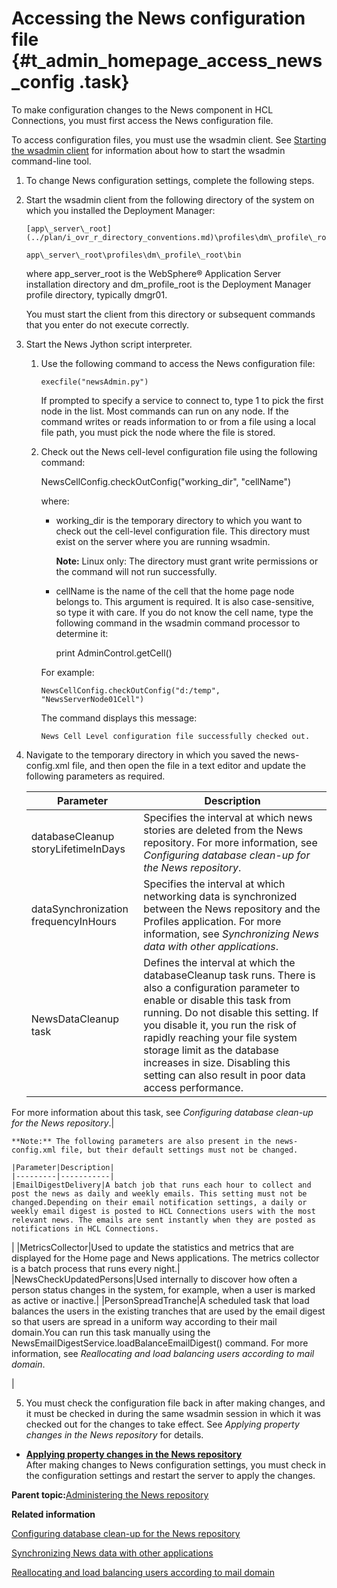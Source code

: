 # Accessing the News configuration file {#t_admin_homepage_access_news_config .task}

To make configuration changes to the News component in HCL Connections, you must first access the News configuration file.

To access configuration files, you must use the wsadmin client. See [Starting the wsadmin client](t_admin_wsadmin_starting.md) for information about how to start the wsadmin command-line tool.

1.  To change News configuration settings, complete the following steps.
2.  Start the wsadmin client from the following directory of the system on which you installed the Deployment Manager:

    ```
    [app\_server\_root](../plan/i_ovr_r_directory_conventions.md)\profiles\dm\_profile\_root\bin
    ```

    ```
    app\_server\_root\profiles\dm\_profile\_root\bin
    ```

    where app\_server\_root is the WebSphere® Application Server installation directory and dm\_profile\_root is the Deployment Manager profile directory, typically dmgr01.

    You must start the client from this directory or subsequent commands that you enter do not execute correctly.

3.  Start the News Jython script interpreter.

    1.  Use the following command to access the News configuration file:

        ```
        execfile("newsAdmin.py")
        ```

        If prompted to specify a service to connect to, type 1 to pick the first node in the list. Most commands can run on any node. If the command writes or reads information to or from a file using a local file path, you must pick the node where the file is stored.

    2.  Check out the News cell-level configuration file using the following command:

        NewsCellConfig.checkOutConfig\("working\_dir", "cellName"\)

        where:

        -   working\_dir is the temporary directory to which you want to check out the cell-level configuration file. This directory must exist on the server where you are running wsadmin.

            **Note:** Linux only: The directory must grant write permissions or the command will not run successfully.

        -   cellName is the name of the cell that the home page node belongs to. This argument is required. It is also case-sensitive, so type it with care. If you do not know the cell name, type the following command in the wsadmin command processor to determine it:

            print AdminControl.getCell\(\)

        For example:

        ```
        NewsCellConfig.checkOutConfig("d:/temp", "NewsServerNode01Cell")
        
        ```

        The command displays this message:

        ```
        News Cell Level configuration file successfully checked out.
        ```

4.  Navigate to the temporary directory in which you saved the news-config.xml file, and then open the file in a text editor and update the following parameters as required.

    |Parameter|Description|
    |---------|-----------|
    |databaseCleanup storyLifetimeInDays|Specifies the interval at which news stories are deleted from the News repository. For more information, see *Configuring database clean-up for the News repository*.|
    |dataSynchronization frequencyInHours|Specifies the interval at which networking data is synchronized between the News repository and the Profiles application. For more information, see *Synchronizing News data with other applications*.|
    |NewsDataCleanup task|Defines the interval at which the databaseCleanup task runs. There is also a configuration parameter to enable or disable this task from running. Do not disable this setting. If you disable it, you run the risk of rapidly reaching your file system storage limit as the database increases in size. Disabling this setting can also result in poor data access performance.

For more information about this task, see *Configuring database clean-up for the News repository*.|

    **Note:** The following parameters are also present in the news-config.xml file, but their default settings must not be changed.

    |Parameter|Description|
    |---------|-----------|
    |EmailDigestDelivery|A batch job that runs each hour to collect and post the news as daily and weekly emails. This setting must not be changed.Depending on their email notification settings, a daily or weekly email digest is posted to HCL Connections users with the most relevant news. The emails are sent instantly when they are posted as notifications in HCL Connections.

|
    |MetricsCollector|Used to update the statistics and metrics that are displayed for the Home page and News applications. The metrics collector is a batch process that runs every night.|
    |NewsCheckUpdatedPersons|Used internally to discover how often a person status changes in the system, for example, when a user is marked as active or inactive.|
    |PersonSpreadTranche|A scheduled task that load balances the users in the existing tranches that are used by the email digest so that users are spread in a uniform way according to their mail domain.You can run this task manually using the NewsEmailDigestService.loadBalanceEmailDigest\(\) command. For more information, see *Reallocating and load balancing users according to mail domain*.

|

5.  You must check the configuration file back in after making changes, and it must be checked in during the same wsadmin session in which it was checked out for the changes to take effect. See *Applying property changes in the News repository* for details.


-   **[Applying property changes in the News repository](../admin/t_admin_news_apply_property_changes.md)**  
After making changes to News configuration settings, you must check in the configuration settings and restart the server to apply the changes.

**Parent topic:**[Administering the News repository](../admin/c_admin_news.md)

**Related information**  


[Configuring database clean-up for the News repository](../admin/t_admin_homepage_config_news_data_cleanup.md)

[Synchronizing News data with other applications](../admin/t_admin_homepage_sync_news_data.md)

[Reallocating and load balancing users according to mail domain](../admin/t_admin_news_load_balance_users.md)


